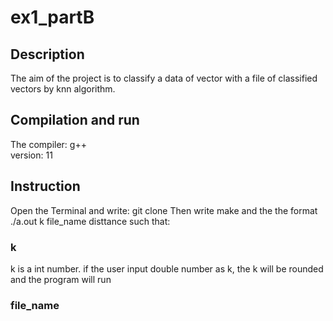 # ex1_partB

## Description
The aim of the project is to classify a data of vector with a file of classified vectors by knn algorithm.

## Compilation and run
The compiler: g++</br>
version: 11

## Instruction
Open the Terminal and write: git clone 
Then write make and the the format ./a.out k file_name disttance
such that:
### k
k is a int number.
if the user input double number as k, the k will be rounded and the program will run
### file_name


